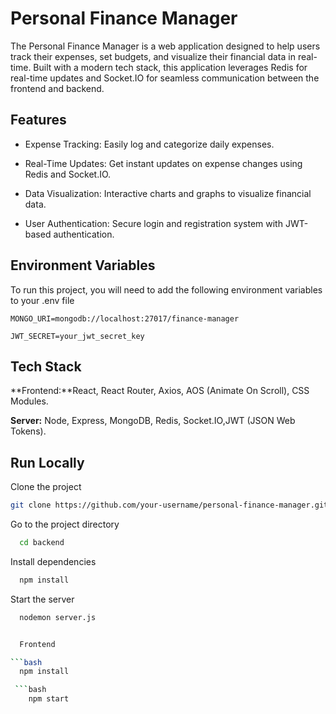 
# Personal Finance Manager

The Personal Finance Manager is a web application designed to help users track their expenses, set budgets, and visualize their financial data in real-time. Built with a modern tech stack, this application leverages Redis for real-time updates and Socket.IO for seamless communication between the frontend and backend.


## Features

- Expense Tracking: Easily log and categorize daily expenses.

- Real-Time Updates: Get instant updates on expense changes using Redis and Socket.IO.
- Data Visualization: Interactive charts and graphs to visualize financial data.
- User Authentication: Secure login and registration system with JWT-based authentication.


## Environment Variables

To run this project, you will need to add the following environment variables to your .env file

`MONGO_URI=mongodb://localhost:27017/finance-manager`

`JWT_SECRET=your_jwt_secret_key`


## Tech Stack

**Frontend:**React, React Router, Axios, AOS (Animate On Scroll), CSS Modules.

**Server:** Node, Express, MongoDB, Redis, Socket.IO,JWT (JSON Web Tokens).


## Run Locally

Clone the project

```bash
git clone https://github.com/your-username/personal-finance-manager.git
```

Go to the project directory

```bash
  cd backend
```

Install dependencies

```bash
  npm install
```

Start the server

```bash
  nodemon server.js


  Frontend 

```bash
  npm install

 ```bash
    npm start

